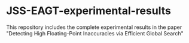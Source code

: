 # JSS-EAGT-experimental-results
This repository includes the complete experimental results in the paper "Detecting High Floating-Point Inaccuracies via Efficient Global Search"

